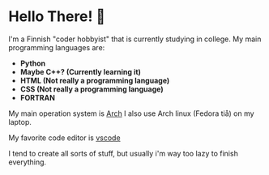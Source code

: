 <h1> Hello There! 👋</h1>
<p>I'm a Finnish "coder hobbyist" that is currently studying in college. My main programming languages are:</p>
<b><ul>
<li>
Python
</li>
<li>
Maybe C++? (Currently learning it)
</li>
<li>
HTML (Not really a programming language)
</li>
<li>
CSS (Not really a programming language)
</li>
<li>FORTRAN</li>
</ul>
</b>
<p>My main operation system is <a href="https://wiki.archlinux.org/index.php/Arch_Linux" rel="noreferrer" target="_blank">Arch</a>
I also use Arch linux (Fedora tiå) on my laptop.</p>
<p>My favorite code editor is <a href="https://code.visualstudio.com" rel="noreffer" target="_blank">vscode</a></p>
<p>I tend to create all sorts of stuff, but usually i'm way too lazy to finish everything.</p>
